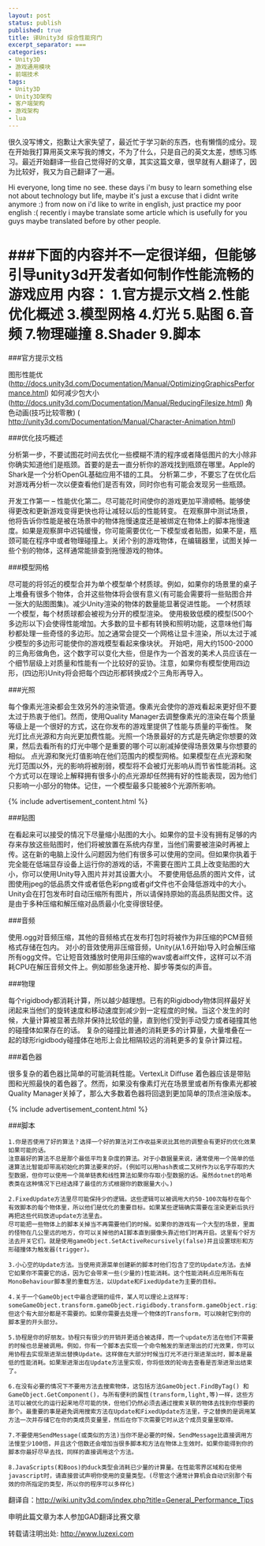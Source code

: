 ```yaml
---
layout: post
status: publish
published: true
title: 译Unity3d 综合性能窍门
excerpt_separator: ===
categories:
- Unity3D
- 游戏通用模块
- 前端技术
tags:
- Unity3D
- Unity3D架构
- 客户端架构
- 游戏架构
- lua
---
```

很久没写博文，抱歉让大家失望了，最近忙于学习新的东西，也有懒惰的成分。现在开始我打算用英文来写我的博文，不为了什么，只是自己的英文太差，想练习练习。最近开始翻译一些自己觉得好的文章，其实这篇文章，很早就有人翻译了，因为比较好，我又为自己翻译了一遍。

Hi everyone, long time no see. these days i'm busy to learn something else not about technology but life, maybe it's just a excuse that i didnt write anymore :) from now on i'd like to write in english, just practice my poor english :( recently i maybe translate some article which is usefully for you guys maybe translated before by other people.

###下面的内容并不一定很详细，但能够引导unity3d开发者如何制作性能流畅的游戏应用
	内容：
	1.官方提示文档
	2.性能优化概述
	3.模型网格
	4.灯光
	5.贴图
	6.音频
	7.物理碰撞
	8.Shader
	9.脚本
===

###官方提示文档

图形性能优(http://docs.unity3d.com/Documentation/Manual/OptimizingGraphicsPerformance.html)
如何减少包大小(http://docs.unity3d.com/Documentation/Manual/ReducingFilesize.html)
角色动画(技巧比较零散) ( http://unity3d.com/Documentation/Manual/Character-Animation.html)

###优化技巧概述

分析第一步，不要试图花时间去优化一些模糊不清的程序或者降低图片的大小除非你确实知道他们是瓶颈。首要的是去一直分析你的游戏找到瓶颈在哪里。Apple的Shark是一个分析OpenGL基础应用不错的工具。
分析第二步，不要忘了在优化后对游戏再分析一次以便查看他们是否有效，同时你也有可能会发现另一些瓶颈。

开发工作第一 – 性能优化第二。尽可能花时间使你的游戏更加平滑顺畅。能够使得更改和更新游戏变得更快也将让减轻以后的性能转变。 在观察屏中测试场景，他将告诉你性能是被在场景中的物体拖慢速度还是被绑定在物体上的脚本拖慢速度。如果是观察屏中迟钝缓慢，你可能需要优化一下模型或者贴图，如果不是，瓶颈可能在程序中或者物理碰撞上。关闭个别的游戏物体，在编辑器里，试图关掉一些个别的物体，这样通常能排查到拖慢游戏的物体。

###模型网格

尽可能的将邻近的模型合并为单个模型单个材质球。例如，如果你的场景里的桌子上堆叠有很多个物体，合并这些物体将会很有意义(有可能会需要将一些贴图合并一张大的贴图图集)。减少Unity渲染的物体的数量能显著促进性能。
一个材质球一个模型，每个材质球都会被视为分开的模型渲染。
使用极致低模的模型(500个多边形以下)会使得性能增加。大多数的显卡都有转换和照明功能，这意味他们每秒都处理一些奇怪的多边形。加之通常会提交一个网格让显卡渲染，所以太过于减少模型的多边形可能使你的游戏模型看起来像块状。
开始吧，用大约1500-2000的三角形做角色，这个数字可以变化大些，但是作为一个首发的美术人员应该在一个细节层级上对质量和性能有一个比较好的妥协。注意，如果你有模型使用四边形，(四边形)Unity将会把每个四边形都转换成2个三角形再导入。

###光照

每个像素光渲染都会生效另外的渲染管道。像素光会使你的游戏看起来更好但不要太过于热衷于他们。然而，使用Quality Manager去调整像素光的渲染在每个质量等级上是一个很好的方式，这在你发布的游戏里提供了性能与质量的平衡性。
 聚光灯比点光源和方向光更加费性能。光照一个场景最好的方式是先确定你想要的效果，然后去看所有的灯光中哪个是重要的哪个可以削减掉使得场景效果与你想要的相似。
点光源和聚光灯值影响在他们范围内的模型网格。如果模型在点光源和聚光灯范围以外，光的影响将被削弱，模型将不会被灯光影响从而节省性能消耗。这个方式可以在理论上解释拥有很多小的点光源却任然拥有好的性能表现，因为他们只影响一小部分的物体。记住，一个模型最多只能被8个光源所影响。

{% include advertisement_content.html %}

###贴图

在看起来可以接受的情况下尽量缩小贴图的大小。如果你的显卡没有拥有足够的内存来存放这些贴图时，他们将被放置在系统内存里，当他们需要被渲染时再被上传。这在新的电脑上没什么问题因为他们有很多可以使用的空间。但如果你执着于完全能在低端显存设备上运行你的游戏的话，不需要在图片工具上改变贴图的大小，你可以使用Unity导入图片并对其设置大小。
不要使用低品质的图片文件，试图使用jpeg的低品质文件或者低色彩png或者gif文件也不会降低游戏中的大小。Unity会在打包发布时自动压缩所有图片，所以请保持原始的高品质贴图文件。这是由于多种压缩和解压缩对品质最小化变得很轻便。

###音频

使用.ogg对音频压缩，其他的音频格式在发布打包时将被作为非压缩的PCM音频格式存储在包内。
对小的音效使用非压缩音频，Unity(从1.6开始)导入时会解压缩所有ogg文件。它让短音效播放时使用非压缩的wav或者aiff文件，这样可以不消耗CPU在解压音频文件上。例如那些急速开枪、脚步等类似的声音。

###物理

每个rigidbody都消耗计算，所以越少越理想。已有的Rigidbody物体同样最好关闭起来当他们的旋转速度和移动速度到减少到一定程度的时候。当这个发生的时候，大量计算被显著去除并保持比较低的量，直到他们受到手动受力或者碰撞其他的碰撞体如果存在的话。
复杂的碰撞比普通的消耗更多的计算量，大量堆叠在一起的球形rigidbody碰撞体在地形上会比相隔较远的消耗更多的复杂计算过程。

###着色器

很多复杂的着色器比简单的可能消耗性能。VertexLit Diffuse 着色器应该是带贴图和光照最快的着色器了。然而，如果没有像素灯光在场景里或者所有像素光都被Quality Manager关掉了，那么大多数着色器将回退到更加简单的顶点渲染版本。

{% include advertisement_content.html %}

###脚本

	1.你是否使用了好的算法？选择一个好的算法对工作收益来说比其他的调整会有更好的优化效果如果可能的话。
	注意最好的算法不总是那个最低平均复杂度的算法。对于小数据量来说，通常使用一个简单的低速算法比智能却带高初始化的算法要来的好。(例如可以用hash表或二叉树作为以名字存取的大型数据，但你可以使用一个简单链表和线性算法如果你存取小型数据的话。虽然dotnet的哈希表类在这种情况下已经选择了最佳的方式根据你的数据量大小。)

	2.FixedUpdate方法里尽可能保持少的逻辑。这些逻辑可以被调用大约50-100次每秒在每个有效脚本的每个物体里，所以他们是优化的重要目标。如果某些逻辑确实需要在渲染更新后执行再把这些代码放进update方法里去。
	尽可能把一些物体上的脚本关掉当不再需要他们的时候。如果你的游戏有一个大型的场景，里面的怪物在几公里远的地方，你可以关掉他的AI脚本直到摄像头靠近他们时再开启。这里有个好方法去开关它们，就是使用gameObject.SetActiveRecursively(false)并且设置球形和方形碰撞体为触发器(trigger)。

	3.小心空的Update方法。当使用资源菜单创建新的脚本时他们包含了空的Update方法。去掉它如果你不需要它的话，因为它会带来一些(少量的)性能消耗。这个性能消耗点应用所有在MonoBehaviour脚本里的重载方法，以Update和FixedUpdate为主要的目标。

	4.关于一个GameObject中最合逻辑的组件，某人可以理论上这样写: someGameObject.transform.gameObject.rigidbody.transform.gameObject.rigidbody.transform，但这个有大部分都是不需要的。如果你需要去处理一个物体的Transform，可以映射它到你的脚本里的开头部分。

	5.协程是你的好朋友。协程只有很少的开销并更适合被选择，而一个update方法在他们不需要的时候也总是被调用。例如，你有一个脚本去实现一个命令触发的渐进渐出的灯光效果，你可以用协程去实现渐进渐出替换Update。这样做在大部分时候当灯光不进行渐进渐出时，脚本是最低的性能消耗。如果渐进渐出在Update方法里实现，你将低效的轮询去查看是否渐进渐出结束了。

	6.在没有必要的情况下不要用方法去搜索物体，这包括方法GameObject.FindByTag() 和 GameObject.GetComponent()，与所有便利的属性(transform,light,等)一样，这些方法可以被优化的运行起来地尽可能的快，但他们仍然必须去通过搜索关联的物体去找到你想要的那个。最重要的事是避免调用搜索方法在Update和FixedUpdate方法里，于之替换的是调用某方法一次并存储它在你的类成员变量里，然后在你下次需要它时从这个成员变量里取得。

	7.不要使用SendMessage(或类似的方法)当你不是必要的时候，SendMessage比直接调用方法慢至少100倍，并且这个倍数还会增加当很多脚本和方法在物体上生效时。如果你能得到你的脚本你最好尽早去找，同样的直接调用这个方法。

	8.JavaScripts(和Boos)的duck类型会消耗已少量的计算量。在性能零界区域和在使用javascript时，请直接尝试声明你使用的变量类型。(尽管这个通常计算机会自动识别那个有效的你所指定的类型，所以你的程序可以多样化)

翻译自：http://wiki.unity3d.com/index.php?title=General_Performance_Tips

申明此篇文章为本人参加GAD翻译比赛文章

转载请注明出处: http://www.luzexi.com

